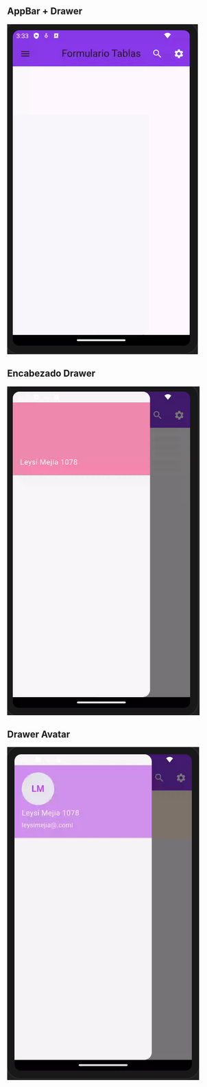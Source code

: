 ## AppBar + Drawer
![alt text](image.png)

## Encabezado Drawer
![alt text](image-1.png)

## Drawer Avatar
![alt text](image-2.png)